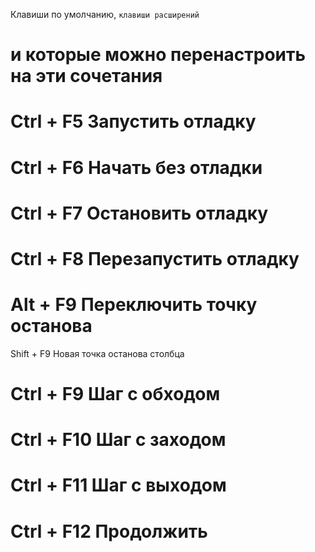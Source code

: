 Клавиши по умолчанию, `клавиши расширений`
# и которые можно перенастроить на эти сочетания

# Ctrl + F5  Запустить отладку
# Ctrl + F6  Начать без отладки
# Ctrl + F7  Остановить отладку
# Ctrl + F8  Перезапустить отладку
# Alt + F9   Переключить точку останова
Shift + F9  Новая точка останова столбца
# Ctrl + F9  Шаг с обходом
# Ctrl + F10  Шаг с заходом
# Ctrl + F11  Шаг с выходом
# Ctrl + F12  Продолжить